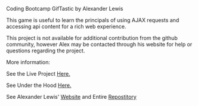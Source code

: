 Coding Bootcamp GifTastic by Alexander Lewis

This game is useful to learn the principals of using AJAX requests and accessing api content for a rich web experience. 

This project is not available for additional contribution from the github community, however Alex may be contacted through his website for help or questions regarding the project.

More information:

See the Live Project [Here.](https://xer34.github.io/gifTastic/)

See Under the Hood [Here.](https://github.com/xer34/gifTastic)

See Alexander Lewis' [Website](www.alexanderlewis.net) and Entire [Repostitory](https://github.com/xer34?tab=repositories)